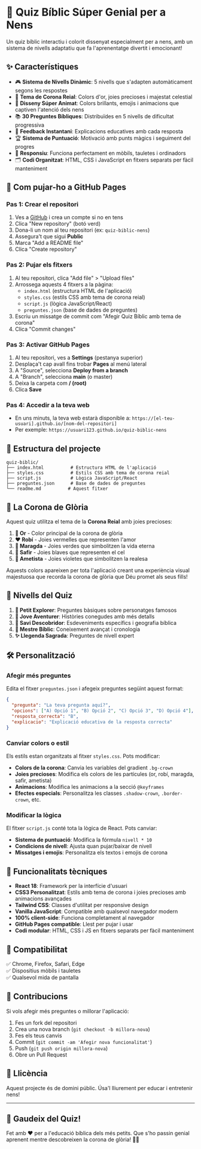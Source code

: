 # 👑 Quiz Bíblic Súper Genial per a Nens

Un quiz bíblic interactiu i colorit dissenyat especialment per a nens, amb un sistema de nivells adaptatiu que fa l'aprenentatge divertit i emocionant!

## ✨ Característiques

- 🎮 **Sistema de Nivells Dinàmic**: 5 nivells que s'adapten automàticament segons les respostes
- 👑 **Tema de Corona Reial**: Colors d'or, joies precioses i majestat celestial
- 🌟 **Disseny Súper Animat**: Colors brillants, emojis i animacions que captiven l'atenció dels nens
- 📚 **30 Preguntes Bíbliques**: Distribuïdes en 5 nivells de dificultat progressiva
- 🎯 **Feedback Instantani**: Explicacions educatives amb cada resposta
- 🏆 **Sistema de Puntuació**: Motivació amb punts màgics i seguiment del progres
- 📱 **Responsiu**: Funciona perfectament en mòbils, tauletes i ordinadors
- 🗂️ **Codi Organitzat**: HTML, CSS i JavaScript en fitxers separats per fàcil manteniment

## 🚀 Com pujar-ho a GitHub Pages

### Pas 1: Crear el repositori
1. Ves a [GitHub](https://github.com) i crea un compte si no en tens
2. Clica "New repository" (botó verd)
3. Dona-li un nom al teu repositori (ex: `quiz-biblic-nens`)
4. Assegura't que sigui **Public**
5. Marca "Add a README file"
6. Clica "Create repository"

### Pas 2: Pujar els fitxers
1. Al teu repositori, clica "Add file" > "Upload files"
2. Arrossega aquests 4 fitxers a la pàgina:
   - `index.html` (estructura HTML de l'aplicació)
   - `styles.css` (estils CSS amb tema de corona reial)
   - `script.js` (lògica JavaScript/React)
   - `preguntes.json` (base de dades de preguntes)
3. Escriu un missatge de commit com "Afegir Quiz Bíblic amb tema de corona"
4. Clica "Commit changes"

### Pas 3: Activar GitHub Pages
1. Al teu repositori, ves a **Settings** (pestanya superior)
2. Desplaça't cap avall fins trobar **Pages** al menú lateral
3. A "Source", selecciona **Deploy from a branch**
4. A "Branch", selecciona **main** (o master)
5. Deixa la carpeta com **/ (root)**
6. Clica **Save**

### Pas 4: Accedir a la teva web
- En uns minuts, la teva web estarà disponible a:
  `https://[el-teu-usuari].github.io/[nom-del-repositori]`
- Per exemple: `https://usuari123.github.io/quiz-biblic-nens`

## 📁 Estructura del projecte

```
quiz-biblic/
├── index.html          # Estructura HTML de l'aplicació
├── styles.css          # Estils CSS amb tema de corona reial
├── script.js           # Lògica JavaScript/React
├── preguntes.json      # Base de dades de preguntes
└── readme.md          # Aquest fitxer
```

## 👑 La Corona de Glòria

Aquest quiz utilitza el tema de la **Corona Reial** amb joies precioses:

1. **💛 Or** - Color principal de la corona de glòria
2. **❤️ Robí** - Joies vermelles que representen l'amor
3. **💚 Maragda** - Joies verdes que simbolitzen la vida eterna
4. **💙 Safir** - Joies blaves que representen el cel
5. **💜 Ametista** - Joies violetes que simbolitzen la realesa

Aquests colors apareixen per tota l'aplicació creant una experiència visual majestuosa que recorda la corona de glòria que Déu promet als seus fills!

## 🎯 Nivells del Quiz

1. **🌱 Petit Explorer**: Preguntes bàsiques sobre personatges famosos
2. **🦋 Jove Aventurer**: Històries conegudes amb més detalls
3. **🌟 Savi Descobridor**: Esdeveniments específics i geografia bíblica
4. **👑 Mestre Bíblic**: Coneixement avançat i cronologia
5. **✨ Llegenda Sagrada**: Preguntes de nivell expert

## 🛠 Personalització

### Afegir més preguntes
Edita el fitxer `preguntes.json` i afegeix preguntes següint aquest format:

```json
{
  "pregunta": "La teva pregunta aquí?",
  "opcions": ["A) Opció 1", "B) Opció 2", "C) Opció 3", "D) Opció 4"],
  "resposta_correcta": "B",
  "explicacio": "Explicació educativa de la resposta correcta"
}
```

### Canviar colors o estil
Els estils estan organitzats al fitxer `styles.css`. Pots modificar:
- **Colors de la corona**: Canvia les variables del gradient `.bg-crown`
- **Joies precioses**: Modifica els colors de les partícules (or, robí, maragda, safir, ametista)
- **Animacions**: Modifica les animacions a la secció `@keyframes`
- **Efectes especials**: Personalitza les classes `.shadow-crown`, `.border-crown`, etc.

### Modificar la lògica
El fitxer `script.js` conté tota la lògica de React. Pots canviar:
- **Sistema de puntuació**: Modifica la fórmula `nivell * 10`
- **Condicions de nivell**: Ajusta quan pujar/baixar de nivell
- **Missatges i emojis**: Personalitza els textos i emojis de corona

## 🎨 Funcionalitats tècniques

- **React 18**: Framework per la interfície d'usuari
- **CSS3 Personalitzat**: Estils amb tema de corona i joies precioses amb animacions avançades
- **Tailwind CSS**: Classes d'utilitat per responsive design
- **Vanilla JavaScript**: Compatible amb qualsevol navegador modern
- **100% client-side**: Funciona completament al navegador
- **GitHub Pages compatible**: Llest per pujar i usar
- **Codi modular**: HTML, CSS i JS en fitxers separats per fàcil manteniment

## 📱 Compatibilitat

✅ Chrome, Firefox, Safari, Edge  
✅ Dispositius mòbils i tauletes  
✅ Qualsevol mida de pantalla  

## 🤝 Contribucions

Si vols afegir més preguntes o millorar l'aplicació:
1. Fes un fork del repositori
2. Crea una nova branch (`git checkout -b millora-nova`)
3. Fes els teus canvis
4. Commit (`git commit -am 'Afegir nova funcionalitat'`)
5. Push (`git push origin millora-nova`)
6. Obre un Pull Request

## 📄 Llicència

Aquest projecte és de domini públic. Úsa'l lliurement per educar i entretenir nens!

---

## 🎉 Gaudeix del Quiz!

Fet amb ❤️ per a l'educació bíblica dels més petits. Que s'ho passin genial aprenent mentre descobreixen la corona de glòria! 👑✨